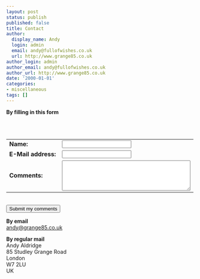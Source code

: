 ```yaml
---
layout: post
status: publish
published: false
title: Contact
author:
  display_name: Andy
  login: admin
  email: andy@fullofwishes.co.uk
  url: http://www.grange85.co.uk
author_login: admin
author_email: andy@fullofwishes.co.uk
author_url: http://www.grange85.co.uk
date: '2000-01-01'
categories:
- miscellaneous
tags: []
---
```

<p style="text-align:justify"><strong>By filling in this form</strong><br/><br />
<form action="/scriptsz/formmail.cgi" method="post"><input type='hidden' name="recipient" value="webmaster@kesters.co.uk"/><input type='hidden' name="subject" value="A Head Full of Wishes"/><input type='hidden' name="required" value=""/><input type='hidden' name="env_report" value="REMOTE_HOST"/><input type='hidden' name="print_blank_fields" value="1"/><input type=hidden name="title" value="A Head Full of Wishes contact form results"><input type=hidden name="return_link_url" value="/galaxie/index.php"><input type=hidden name="return_link_title" value="Back to A Head Full of Wishes"><input type=hidden name="bgcolor" value="#333366"><input type=hidden name="text_color" value="#cccccc"><input type=hidden name="link_color" value="#ccccff"><input type=hidden name="vlink_color" value="#ccccff"><input type=hidden name="alink_color" value="#ccccff"><input type=hidden name="location" value="127"><br />
<table>
<tr>
<td><b>Name:</b></td>
<td><input name="realname" type="text" size='20,1' maxlength='100'/></td>
</tr>
<tr>
<td><b>E-Mail address:</b></td>
<td><input name="email" type="text" size='20,1' maxlength='100'/></td>
</tr>
<tr>
<td><b>Comments:</b></td>
<td><textarea name="comments" rows="5" cols="40"></textarea></td>
</tr>
</tbody>
</table>
<p><br/><input type="button" value="Submit my comments" onclick="this.form.submit();"/></form></p>
<p style="text-align:justify"><strong>By email</strong><br/><a href="mailto:andy@grange85.co.uk?subject=A%20Head%20Full%20of%20Wishes">andy@grange85.co.uk</a></p>
<p style="text-align:justify;"><strong>By regular mail</strong><br/>Andy Aldridge<br />85 Studley Grange Road<br />London<br />W7 2LU<br />UK</p>
